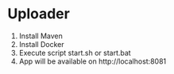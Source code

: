 # Uploader

1. Install Maven
2. Install Docker
3. Execute script start.sh or start.bat  
4. App will be available on http://localhost:8081